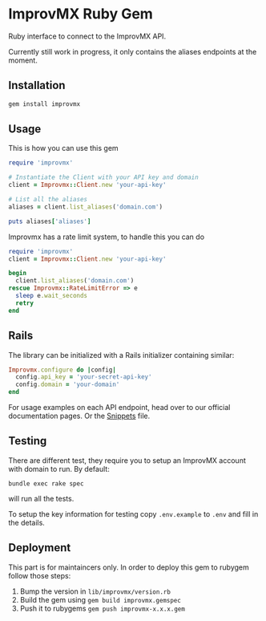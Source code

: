 ImprovMX Ruby Gem
============

Ruby interface to connect to the ImprovMX API.

Currently still work in progress, it only contains the aliases endpoints at the moment.


Installation
------------

```ruby
gem install improvmx
```

Usage
-----
This is how you can use this gem

```ruby
require 'improvmx'

# Instantiate the Client with your API key and domain
client = Improvmx::Client.new 'your-api-key'

# List all the aliases
aliases = client.list_aliases('domain.com')

puts aliases['aliases']
```

Improvmx has a rate limit system, to handle this you can do
```ruby
require 'improvmx'
client = Improvmx::Client.new 'your-api-key'

begin
  client.list_aliases('domain.com')
rescue Improvmx::RateLimitError => e
  sleep e.wait_seconds
  retry
end

```

Rails
-----

The library can be initialized with a Rails initializer containing similar:
```ruby
Improvmx.configure do |config|
  config.api_key = 'your-secret-api-key'
  config.domain = 'your-domain'
end
```


For usage examples on each API endpoint, head over to our official documentation
pages. Or the [Snippets](docs/Snippets.md) file.

Testing
-------

There are different test, they require you to setup an ImprovMX account with domain to run.
By default:
```
bundle exec rake spec
```
will run all the tests.

To setup the key information for testing copy `.env.example` to `.env` and fill in the details.


Deployment
------

This part is for maintaincers only. In order to deploy this gem to rubygem follow those steps:

1. Bump the version in `lib/improvmx/version.rb`
2. Build the gem using `gem build improvmx.gemspec`
3. Push it to rubygems `gem push improvmx-x.x.x.gem`